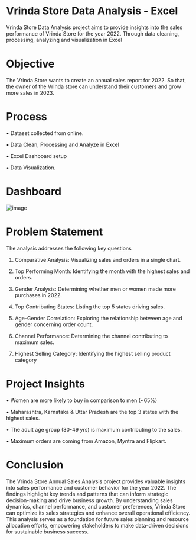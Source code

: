 # Vrinda Store Data Analysis - Excel

Vrinda Store Data Analysis project aims to provide insights into the sales performance of Vrinda Store for the year 2022. Through data cleaning, processing, analyzing and visualization in Excel


# Objective

The Vrinda Store wants to create an annual sales report for 2022. So that, the owner of the Vrinda store can understand their customers and grow more sales in 2023.


# Process

• Dataset collected from online.

• Data Clean, Processing and Analyze in Excel

• Excel Dashboard setup

• Data Visualization.


# Dashboard

![image](https://github.com/user-attachments/assets/629e5725-422a-431f-8ef9-dbc2ebcd161e)


#  Problem Statement 

The analysis addresses the following key questions

1.	Comparative Analysis: Visualizing sales and orders in a single chart.
   
2.	Top Performing Month: Identifying the month with the highest sales and orders.
   
3.	Gender Analysis: Determining whether men or women made more purchases in 2022.
   
4.	Top Contributing States: Listing the top 5 states driving sales.
   
5.	Age-Gender Correlation: Exploring the relationship between age and gender concerning order count.
   
6.	Channel Performance: Determining the channel contributing to maximum sales.

7.	Highest Selling Category: Identifying the highest selling product category


# Project Insights

•	Women are more likely to buy in comparison to men (~65%)

•	Maharashtra, Karnataka & Uttar Pradesh are the top 3 states with the highest sales.

•	The adult age group (30-49 yrs) is maximum contributing to the sales.

•	Maximum orders are coming from Amazon, Myntra and Flipkart.


# Conclusion

The Vrinda Store Annual Sales Analysis project provides valuable insights into sales performance and customer behavior for the year 2022. The findings highlight key trends and patterns that can inform strategic decision-making and drive business growth. By understanding sales dynamics, channel performance, and customer preferences, Vrinda Store can optimize its sales strategies and enhance overall operational efficiency. This analysis serves as a foundation for future sales planning and resource allocation efforts, empowering stakeholders to make data-driven decisions for sustainable business success.







